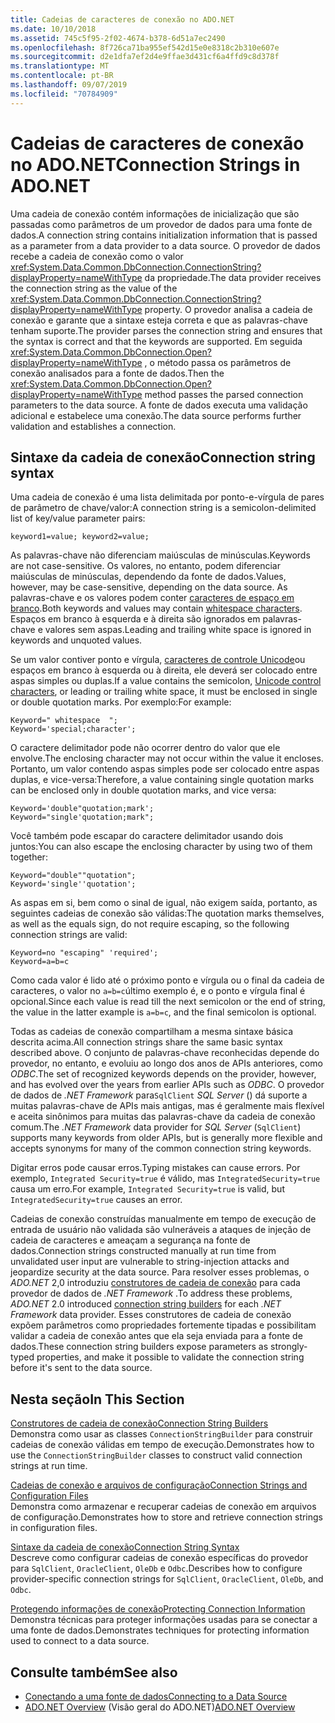 ```yaml
---
title: Cadeias de caracteres de conexão no ADO.NET
ms.date: 10/10/2018
ms.assetid: 745c5f95-2f02-4674-b378-6d51a7ec2490
ms.openlocfilehash: 8f726ca71ba955ef542d15e0e8318c2b310e607e
ms.sourcegitcommit: d2e1dfa7ef2d4e9ffae3d431cf6a4ffd9c8d378f
ms.translationtype: MT
ms.contentlocale: pt-BR
ms.lasthandoff: 09/07/2019
ms.locfileid: "70784909"
---
```

# <a name="connection-strings-in-adonet"></a><span data-ttu-id="27a0b-102">Cadeias de caracteres de conexão no ADO.NET</span><span class="sxs-lookup"><span data-stu-id="27a0b-102">Connection Strings in ADO.NET</span></span>

<span data-ttu-id="27a0b-103">Uma cadeia de conexão contém informações de inicialização que são passadas como parâmetros de um provedor de dados para uma fonte de dados.</span><span class="sxs-lookup"><span data-stu-id="27a0b-103">A connection string contains initialization information that is passed as a parameter from a data provider to a data source.</span></span> <span data-ttu-id="27a0b-104">O provedor de dados recebe a cadeia de conexão como o valor <xref:System.Data.Common.DbConnection.ConnectionString?displayProperty=nameWithType> da propriedade.</span><span class="sxs-lookup"><span data-stu-id="27a0b-104">The data provider receives the connection string as the value of the <xref:System.Data.Common.DbConnection.ConnectionString?displayProperty=nameWithType> property.</span></span> <span data-ttu-id="27a0b-105">O provedor analisa a cadeia de conexão e garante que a sintaxe esteja correta e que as palavras-chave tenham suporte.</span><span class="sxs-lookup"><span data-stu-id="27a0b-105">The provider parses the connection string and ensures that the syntax is correct and that the keywords are supported.</span></span> <span data-ttu-id="27a0b-106">Em seguida <xref:System.Data.Common.DbConnection.Open?displayProperty=nameWithType> , o método passa os parâmetros de conexão analisados para a fonte de dados.</span><span class="sxs-lookup"><span data-stu-id="27a0b-106">Then the <xref:System.Data.Common.DbConnection.Open?displayProperty=nameWithType> method passes the parsed connection parameters to the data source.</span></span> <span data-ttu-id="27a0b-107">A fonte de dados executa uma validação adicional e estabelece uma conexão.</span><span class="sxs-lookup"><span data-stu-id="27a0b-107">The data source performs further validation and establishes a connection.</span></span>

## <a name="connection-string-syntax"></a><span data-ttu-id="27a0b-108">Sintaxe da cadeia de conexão</span><span class="sxs-lookup"><span data-stu-id="27a0b-108">Connection string syntax</span></span>

<span data-ttu-id="27a0b-109">Uma cadeia de conexão é uma lista delimitada por ponto-e-vírgula de pares de parâmetro de chave/valor:</span><span class="sxs-lookup"><span data-stu-id="27a0b-109">A connection string is a semicolon-delimited list of key/value parameter pairs:</span></span>

```
keyword1=value; keyword2=value;
```

<span data-ttu-id="27a0b-110">As palavras-chave não diferenciam maiúsculas de minúsculas.</span><span class="sxs-lookup"><span data-stu-id="27a0b-110">Keywords are not case-sensitive.</span></span> <span data-ttu-id="27a0b-111">Os valores, no entanto, podem diferenciar maiúsculas de minúsculas, dependendo da fonte de dados.</span><span class="sxs-lookup"><span data-stu-id="27a0b-111">Values, however, may be case-sensitive, depending on the data source.</span></span> <span data-ttu-id="27a0b-112">As palavras-chave e os valores podem conter [caracteres de espaço em branco](https://en.wikipedia.org/wiki/Whitespace_character#Unicode).</span><span class="sxs-lookup"><span data-stu-id="27a0b-112">Both keywords and values may contain [whitespace characters](https://en.wikipedia.org/wiki/Whitespace_character#Unicode).</span></span> <span data-ttu-id="27a0b-113">Espaços em branco à esquerda e à direita são ignorados em palavras-chave e valores sem aspas.</span><span class="sxs-lookup"><span data-stu-id="27a0b-113">Leading and trailing white space is ignored in keywords and unquoted values.</span></span>

<span data-ttu-id="27a0b-114">Se um valor contiver ponto e vírgula, [caracteres de controle Unicode](https://en.wikipedia.org/wiki/Unicode_control_characters)ou espaços em branco à esquerda ou à direita, ele deverá ser colocado entre aspas simples ou duplas.</span><span class="sxs-lookup"><span data-stu-id="27a0b-114">If a value contains the semicolon, [Unicode control characters](https://en.wikipedia.org/wiki/Unicode_control_characters), or leading or trailing white space, it must be enclosed in single or double quotation marks.</span></span> <span data-ttu-id="27a0b-115">Por exemplo:</span><span class="sxs-lookup"><span data-stu-id="27a0b-115">For example:</span></span>

```
Keyword=" whitespace  ";
Keyword='special;character';
```

<span data-ttu-id="27a0b-116">O caractere delimitador pode não ocorrer dentro do valor que ele envolve.</span><span class="sxs-lookup"><span data-stu-id="27a0b-116">The enclosing character may not occur within the value it encloses.</span></span> <span data-ttu-id="27a0b-117">Portanto, um valor contendo aspas simples pode ser colocado entre aspas duplas, e vice-versa:</span><span class="sxs-lookup"><span data-stu-id="27a0b-117">Therefore, a value containing single quotation marks can be enclosed only in double quotation marks, and vice versa:</span></span>

```
Keyword='double"quotation;mark';
Keyword="single'quotation;mark";
```

<span data-ttu-id="27a0b-118">Você também pode escapar do caractere delimitador usando dois juntos:</span><span class="sxs-lookup"><span data-stu-id="27a0b-118">You can also escape the enclosing character by using two of them together:</span></span>

```
Keyword="double""quotation";
Keyword='single''quotation';
```

<span data-ttu-id="27a0b-119">As aspas em si, bem como o sinal de igual, não exigem saída, portanto, as seguintes cadeias de conexão são válidas:</span><span class="sxs-lookup"><span data-stu-id="27a0b-119">The quotation marks themselves, as well as the equals sign, do not require escaping, so the following connection strings are valid:</span></span>

```
Keyword=no "escaping" 'required';
Keyword=a=b=c
```

<span data-ttu-id="27a0b-120">Como cada valor é lido até o próximo ponto e vírgula ou o final da cadeia de caracteres, o valor no `a=b=c`último exemplo é, e o ponto e vírgula final é opcional.</span><span class="sxs-lookup"><span data-stu-id="27a0b-120">Since each value is read till the next semicolon or the end of string, the value in the latter example is `a=b=c`, and the final semicolon is optional.</span></span>

<span data-ttu-id="27a0b-121">Todas as cadeias de conexão compartilham a mesma sintaxe básica descrita acima.</span><span class="sxs-lookup"><span data-stu-id="27a0b-121">All connection strings share the same basic syntax described above.</span></span> <span data-ttu-id="27a0b-122">O conjunto de palavras-chave reconhecidas depende do provedor, no entanto, e evoluiu ao longo dos anos de APIs anteriores, como *ODBC*.</span><span class="sxs-lookup"><span data-stu-id="27a0b-122">The set of recognized keywords depends on the provider, however, and has evolved over the years from earlier APIs such as *ODBC*.</span></span> <span data-ttu-id="27a0b-123">O provedor de dados de *.NET Framework* para`SqlClient` *SQL Server* () dá suporte a muitas palavras-chave de APIs mais antigas, mas é geralmente mais flexível e aceita sinônimos para muitas das palavras-chave da cadeia de conexão comum.</span><span class="sxs-lookup"><span data-stu-id="27a0b-123">The *.NET Framework* data provider for *SQL Server* (`SqlClient`) supports many keywords from older APIs, but is generally more flexible and accepts synonyms for many of the common connection string keywords.</span></span>

<span data-ttu-id="27a0b-124">Digitar erros pode causar erros.</span><span class="sxs-lookup"><span data-stu-id="27a0b-124">Typing mistakes can cause errors.</span></span> <span data-ttu-id="27a0b-125">Por exemplo, `Integrated Security=true` é válido, mas `IntegratedSecurity=true` causa um erro.</span><span class="sxs-lookup"><span data-stu-id="27a0b-125">For example, `Integrated Security=true` is valid, but `IntegratedSecurity=true` causes an error.</span></span>

<span data-ttu-id="27a0b-126">Cadeias de conexão construídas manualmente em tempo de execução de entrada de usuário não validada são vulneráveis a ataques de injeção de cadeia de caracteres e ameaçam a segurança na fonte de dados.</span><span class="sxs-lookup"><span data-stu-id="27a0b-126">Connection strings constructed manually at run time from unvalidated user input are vulnerable to string-injection attacks and jeopardize security at the data source.</span></span> <span data-ttu-id="27a0b-127">Para resolver esses problemas, o *ADO.NET* 2,0 introduziu [construtores de cadeia de conexão](connection-string-builders.md) para cada provedor de dados de *.NET Framework* .</span><span class="sxs-lookup"><span data-stu-id="27a0b-127">To address these problems, *ADO.NET* 2.0 introduced [connection string builders](connection-string-builders.md) for each *.NET Framework* data provider.</span></span> <span data-ttu-id="27a0b-128">Esses construtores de cadeia de conexão expõem parâmetros como propriedades fortemente tipadas e possibilitam validar a cadeia de conexão antes que ela seja enviada para a fonte de dados.</span><span class="sxs-lookup"><span data-stu-id="27a0b-128">These connection string builders expose parameters as strongly-typed properties, and make it possible to validate the connection string before it's sent to the data source.</span></span>

## <a name="in-this-section"></a><span data-ttu-id="27a0b-129">Nesta seção</span><span class="sxs-lookup"><span data-stu-id="27a0b-129">In This Section</span></span>

<span data-ttu-id="27a0b-130">[Construtores de cadeia de conexão](connection-string-builders.md)</span><span class="sxs-lookup"><span data-stu-id="27a0b-130">[Connection String Builders](connection-string-builders.md)</span></span>\
<span data-ttu-id="27a0b-131">Demonstra como usar as classes `ConnectionStringBuilder` para construir cadeias de conexão válidas em tempo de execução.</span><span class="sxs-lookup"><span data-stu-id="27a0b-131">Demonstrates how to use the `ConnectionStringBuilder` classes to construct valid connection strings at run time.</span></span>

<span data-ttu-id="27a0b-132">[Cadeias de conexão e arquivos de configuração](connection-strings-and-configuration-files.md)</span><span class="sxs-lookup"><span data-stu-id="27a0b-132">[Connection Strings and Configuration Files](connection-strings-and-configuration-files.md)</span></span>\
<span data-ttu-id="27a0b-133">Demonstra como armazenar e recuperar cadeias de conexão em arquivos de configuração.</span><span class="sxs-lookup"><span data-stu-id="27a0b-133">Demonstrates how to store and retrieve connection strings in configuration files.</span></span>

<span data-ttu-id="27a0b-134">[Sintaxe da cadeia de conexão](connection-string-syntax.md)</span><span class="sxs-lookup"><span data-stu-id="27a0b-134">[Connection String Syntax](connection-string-syntax.md)</span></span>\
<span data-ttu-id="27a0b-135">Descreve como configurar cadeias de conexão específicas do provedor para `SqlClient`, `OracleClient`, `OleDb` e `Odbc`.</span><span class="sxs-lookup"><span data-stu-id="27a0b-135">Describes how to configure provider-specific connection strings for `SqlClient`, `OracleClient`, `OleDb`, and `Odbc`.</span></span>

<span data-ttu-id="27a0b-136">[Protegendo informações de conexão](protecting-connection-information.md)</span><span class="sxs-lookup"><span data-stu-id="27a0b-136">[Protecting Connection Information](protecting-connection-information.md)</span></span>\
<span data-ttu-id="27a0b-137">Demonstra técnicas para proteger informações usadas para se conectar a uma fonte de dados.</span><span class="sxs-lookup"><span data-stu-id="27a0b-137">Demonstrates techniques for protecting information used to connect to a data source.</span></span>

## <a name="see-also"></a><span data-ttu-id="27a0b-138">Consulte também</span><span class="sxs-lookup"><span data-stu-id="27a0b-138">See also</span></span>

- [<span data-ttu-id="27a0b-139">Conectando a uma fonte de dados</span><span class="sxs-lookup"><span data-stu-id="27a0b-139">Connecting to a Data Source</span></span>](/cpp/data/odbc/connecting-to-a-data-source)
- <span data-ttu-id="27a0b-140">[ADO.NET Overview](ado-net-overview.md) (Visão geral do ADO.NET)</span><span class="sxs-lookup"><span data-stu-id="27a0b-140">[ADO.NET Overview](ado-net-overview.md)</span></span>
